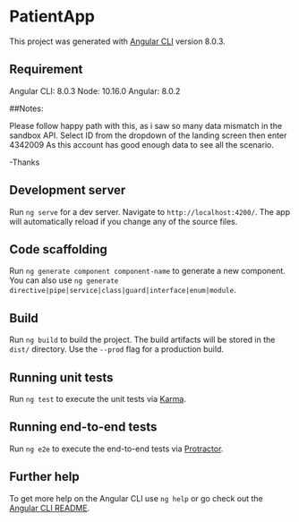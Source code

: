 # PatientApp

This project was generated with [Angular CLI](https://github.com/angular/angular-cli) version 8.0.3.

## Requirement
Angular CLI: 8.0.3
Node: 10.16.0
Angular: 8.0.2

##Notes:

Please follow happy path with this, as i saw so many data mismatch in the sandbox API.
Select ID from the dropdown of the landing screen then enter 4342009
As this account has good enough data to see all the scenario.

-Thanks

## Development server

Run `ng serve` for a dev server. Navigate to `http://localhost:4200/`. The app will automatically reload if you change any of the source files.

## Code scaffolding

Run `ng generate component component-name` to generate a new component. You can also use `ng generate directive|pipe|service|class|guard|interface|enum|module`.

## Build

Run `ng build` to build the project. The build artifacts will be stored in the `dist/` directory. Use the `--prod` flag for a production build.

## Running unit tests

Run `ng test` to execute the unit tests via [Karma](https://karma-runner.github.io).

## Running end-to-end tests

Run `ng e2e` to execute the end-to-end tests via [Protractor](http://www.protractortest.org/).

## Further help

To get more help on the Angular CLI use `ng help` or go check out the [Angular CLI README](https://github.com/angular/angular-cli/blob/master/README.md).
